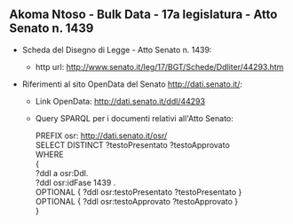 ## Akoma Ntoso - Bulk Data - 17a legislatura - Atto Senato n. 1439 ##

* Scheda del Disegno di Legge - Atto Senato n. 1439:
	* http url: http://www.senato.it/leg/17/BGT/Schede/Ddliter/44293.htm

* Riferimenti al sito OpenData del Senato http://dati.senato.it/:
	* Link OpenData: http://dati.senato.it/ddl/44293
	* Query SPARQL per i documenti relativi all'Atto Senato:

        PREFIX osr: <http://dati.senato.it/osr/>  
		SELECT DISTINCT ?testoPresentato ?testoApprovato  
		WHERE  
		{  
		    ?ddl a osr:Ddl.  
		    ?ddl osr:idFase 1439 .  
		    OPTIONAL { ?ddl osr:testoPresentato ?testoPresentato }  
		    OPTIONAL { ?ddl osr:testoApprovato ?testoApprovato }  
		}
		